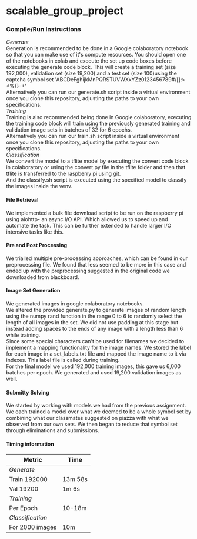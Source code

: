 # scalable_group_project

### Compile/Run Instructions 
*Generate* <br/>
Generation is recommended to be done in a Google colaboratory notebook so that you can make use of it's compute resources. You should open one of the notebooks in colab and execute the set up code boxes before executing the generate code block. This will create a training set (size 192,000), validation set (size 19,200) and a test set (size 100)using the captcha symbol set 'ABCDeFghijkMnPQRSTUVWXxYZz0123456789#/\[]:><%{}-+' <br/>
Alternatively you can run our generate.sh script inside a virtual environment once you clone this repository, adjusting the paths to your own specifications.
<br/>
*Training* <br/>
Training is also recommended being done in Google colaboratory, executing the training code block will train using the previously generated training and validation image sets in batches of 32 for 6 epochs. <br/>
Alternatively you can run our train.sh script inside a virtual environment once you clone this repository, adjusting the paths to your own specifications.
<br/>
*Classification* <br/>
We convert the model to a tflite model by executing the convert code block in colaboratory or using the convert.py file in the tflite folder and then that tflite is transferred to the raspberry pi using git. <br/>
And the classify.sh script is executed using the specified model to classify the images inside the venv. <br/>

#### File Retrieval
We implemented a bulk file download script to be run on the raspberry pi using aiohttp- an async I/O API. Which allowed us to speed up and automate the task.
This can be further extended to handle larger I/O intensive tasks like this. 

#### Pre and Post Processing
We trialled multiple pre-processing approaches, which can be found in our preprocessing file. We found that less seemed to be more in this case and ended up with the preprocessing suggested in the original code we downloaded from blackboard.

####  Image Set Generation
We generated images in google colaboratory notebooks. <br/>
We altered the provided generate.py to generate images of random length using the numpy rand function in the range 0 to 6 to randomly select the length of all images in the set. We did not use padding at this stage but instead adding spaces to the ends of any image with a length less than 6 while training. <br/>
Since some special characters can't be used for filenames we decided to implement a mapping functionality for the image names. We stored the label for each image in a set_labels.txt file and mapped the image name to it via indexes. This label file is called during training. <br/>
For the final model we used 192,000 training images, this gave us 6,000 batches per epoch. We generated and used 19,200 validation images as well. <br/>

#### Submitty Solving
We started by working with models we had from the previous assignment. We each trained a model over what we deemed to be a whole symbol set by combining what our classmates suggested on piazza with what we observed from our own sets. We then began to reduce that symbol set through eliminations and submissions. <br/>

####  Timing information
| Metric          | Time        |
| -----------     | ----------- |
| *Generate*                    |
| Train 192000    | 13m 58s     |
| Val 19200       | 1m 6s       |
| *Training*                    |
| Per Epoch       | 10-18m      |
| *Classification*              |
| For 2000 images | 10m         |
